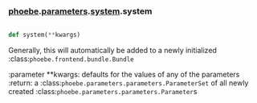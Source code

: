 ### [phoebe](phoebe.md).[parameters](phoebe.parameters.md).[system](phoebe.parameters.system.md).system

```py

def system(**kwargs)

```



Generally, this will automatically be added to a newly initialized
:class:`phoebe.frontend.bundle.Bundle`

:parameter **kwargs: defaults for the values of any of the parameters
:return: a :class:`phoebe.parameters.parameters.ParameterSet` of all newly
    created :class:`phoebe.parameters.parameters.Parameter`s

